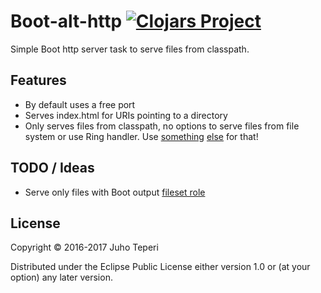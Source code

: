 # Boot-alt-http [![Clojars Project](https://img.shields.io/clojars/v/metosin/boot-alt-http.svg)](https://clojars.org/metosin/boot-alt-http)

Simple Boot http server task to serve files from classpath.

## Features

- By default uses a free port
- Serves index.html for URIs pointing to a directory
- Only serves files from classpath, no options to serve files from file system or
use Ring handler. Use [something](https://github.com/pandeiro/boot-http)
[else](https://github.com/danielsz/system) for that!

## TODO / Ideas

- Serve only files with Boot output [fileset role](https://github.com/boot-clj/boot/wiki/Filesets#fileset-components)

## License

Copyright © 2016-2017 Juho Teperi

Distributed under the Eclipse Public License either version 1.0 or (at your option) any later version.
